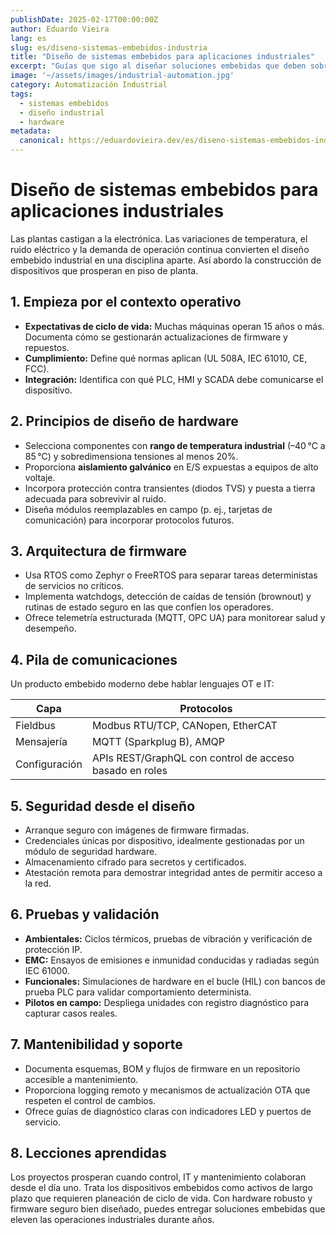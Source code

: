 ```yaml
---
publishDate: 2025-02-17T00:00:00Z
author: Eduardo Vieira
lang: es
slug: es/diseno-sistemas-embebidos-industria
title: "Diseño de sistemas embebidos para aplicaciones industriales"
excerpt: "Guías que sigo al diseñar soluciones embebidas que deben sobrevivir en planta y dialogar con sistemas OT."
image: '~/assets/images/industrial-automation.jpg'
category: Automatización Industrial
tags:
  - sistemas embebidos
  - diseño industrial
  - hardware
metadata:
  canonical: https://eduardovieira.dev/es/diseno-sistemas-embebidos-industria
---
```


# Diseño de sistemas embebidos para aplicaciones industriales

Las plantas castigan a la electrónica. Las variaciones de temperatura, el ruido eléctrico y la demanda de operación continua convierten el diseño embebido industrial en una disciplina aparte. Así abordo la construcción de dispositivos que prosperan en piso de planta.

## 1. Empieza por el contexto operativo

- **Expectativas de ciclo de vida:** Muchas máquinas operan 15 años o más. Documenta cómo se gestionarán actualizaciones de firmware y repuestos.
- **Cumplimiento:** Define qué normas aplican (UL 508A, IEC 61010, CE, FCC).
- **Integración:** Identifica con qué PLC, HMI y SCADA debe comunicarse el dispositivo.

## 2. Principios de diseño de hardware

- Selecciona componentes con **rango de temperatura industrial** (–40 °C a 85 °C) y sobredimensiona tensiones al menos 20%.
- Proporciona **aislamiento galvánico** en E/S expuestas a equipos de alto voltaje.
- Incorpora protección contra transientes (diodos TVS) y puesta a tierra adecuada para sobrevivir al ruido.
- Diseña módulos reemplazables en campo (p. ej., tarjetas de comunicación) para incorporar protocolos futuros.

## 3. Arquitectura de firmware

- Usa RTOS como Zephyr o FreeRTOS para separar tareas deterministas de servicios no críticos.
- Implementa watchdogs, detección de caídas de tensión (brownout) y rutinas de estado seguro en las que confíen los operadores.
- Ofrece telemetría estructurada (MQTT, OPC UA) para monitorear salud y desempeño.

## 4. Pila de comunicaciones

Un producto embebido moderno debe hablar lenguajes OT e IT:

| Capa | Protocolos |
| --- | --- |
| Fieldbus | Modbus RTU/TCP, CANopen, EtherCAT |
| Mensajería | MQTT (Sparkplug B), AMQP |
| Configuración | APIs REST/GraphQL con control de acceso basado en roles |

## 5. Seguridad desde el diseño

- Arranque seguro con imágenes de firmware firmadas.
- Credenciales únicas por dispositivo, idealmente gestionadas por un módulo de seguridad hardware.
- Almacenamiento cifrado para secretos y certificados.
- Atestación remota para demostrar integridad antes de permitir acceso a la red.

## 6. Pruebas y validación

- **Ambientales:** Ciclos térmicos, pruebas de vibración y verificación de protección IP.
- **EMC:** Ensayos de emisiones e inmunidad conducidas y radiadas según IEC 61000.
- **Funcionales:** Simulaciones de hardware en el bucle (HIL) con bancos de prueba PLC para validar comportamiento determinista.
- **Pilotos en campo:** Despliega unidades con registro diagnóstico para capturar casos reales.

## 7. Mantenibilidad y soporte

- Documenta esquemas, BOM y flujos de firmware en un repositorio accesible a mantenimiento.
- Proporciona logging remoto y mecanismos de actualización OTA que respeten el control de cambios.
- Ofrece guías de diagnóstico claras con indicadores LED y puertos de servicio.

## 8. Lecciones aprendidas

Los proyectos prosperan cuando control, IT y mantenimiento colaboran desde el día uno. Trata los dispositivos embebidos como activos de largo plazo que requieren planeación de ciclo de vida. Con hardware robusto y firmware seguro bien diseñado, puedes entregar soluciones embebidas que eleven las operaciones industriales durante años.

